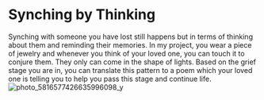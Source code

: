 # Synching by Thinking
Synching with someone you have lost still happens but in terms of thinking about them and reminding their memories. In my project, you wear a piece of jewelry and whenever you think of your loved one, you can touch it to conjure them. They only can come in the shape of lights. Based on the grief stage you are in, you can translate this pattern to a poem which your loved one is telling you to help you pass this stage and continue life.
![photo_5816577426635996098_y](https://user-images.githubusercontent.com/116266413/206934111-ab1db075-e720-49a7-a3a6-6c3909b7c3c8.jpg)
